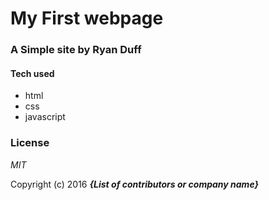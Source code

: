 # My First webpage

### A Simple site by  Ryan Duff

#### Tech used
* html
* css
* javascript

### License

*MIT*

Copyright (c) 2016 **_{List of contributors or company name}_**
